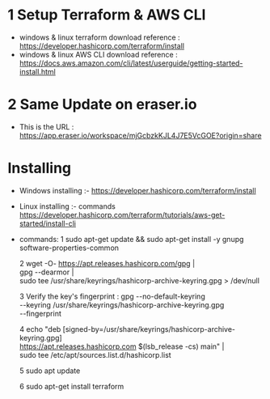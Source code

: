 # 1 Setup Terraform & AWS CLI 
- windows & linux terraform download reference : https://developer.hashicorp.com/terraform/install
- windows & linux AWS CLI download reference : https://docs.aws.amazon.com/cli/latest/userguide/getting-started-install.html

# 2 Same Update on eraser.io 
- This is the URL : https://app.eraser.io/workspace/mjGcbzkKJL4J7E5VcGOE?origin=share

# Installing 
- Windows installing :- https://developer.hashicorp.com/terraform/install
- Linux installing :- commands https://developer.hashicorp.com/terraform/tutorials/aws-get-started/install-cli
- commands: 
  1 sudo apt-get update && sudo apt-get install -y gnupg software-properties-common
  
  2 wget -O- https://apt.releases.hashicorp.com/gpg | \
    gpg --dearmor | \
    sudo tee /usr/share/keyrings/hashicorp-archive-keyring.gpg > /dev/null
  
  3 Verify the key's fingerprint :
     gpg --no-default-keyring \
     --keyring /usr/share/keyrings/hashicorp-archive-keyring.gpg \
     --fingerprint

  4 echo "deb [signed-by=/usr/share/keyrings/hashicorp-archive-keyring.gpg] \
    https://apt.releases.hashicorp.com $(lsb_release -cs) main" | \
    sudo tee /etc/apt/sources.list.d/hashicorp.list

  5 sudo apt update

  6 sudo apt-get install terraform
